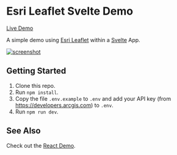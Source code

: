 # Esri Leaflet Svelte Demo

[Live Demo](https://esri-leaflet-svelte-demo.gavinr.com/)

A simple demo using [Esri Leaflet](https://esri.github.io/esri-leaflet/) within a [Svelte](https://svelte.dev/) App. 

[![screenshot](https://esri-leaflet-svelte-demo.gavinr.com/screenshot.png)](https://esri-leaflet-svelte-demo.gavinr.com)

## Getting Started

1. Clone this repo.
1. Run `npm install`.
1. Copy the file `.env.example` to `.env` and add your API key (from https://developers.arcgis.com) to `.env`.
1. Run `npm run dev`.

## See Also

Check out the [React Demo](https://github.com/gavinr/esri-leaflet-react-demo).
